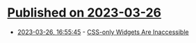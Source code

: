 # [Published on 2023-03-26](index.md)

* [2023-03-26, 16:55:45](https://lobste.rs/s/uejyhl/css_only_widgets_are_inaccessible) - [CSS-only Widgets Are Inaccessible](https://adrianroselli.com/2023/03/css-only-widgets-are-inaccessible.html)
